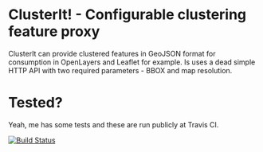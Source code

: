 ClusterIt! - Configurable clustering feature proxy
==================================================

ClusterIt can provide clustered features in GeoJSON format for consumption
in OpenLayers and Leaflet for example. Is uses a dead simple HTTP API with
two required parameters - BBOX and map resolution.

Tested?
=======
Yeah, me has some tests and these are run publicly at Travis CI.

[![Build Status](https://travis-ci.org/arsgeografica/clusterit.png?branch=master)](https://travis-ci.org/arsgeografica/clusterit)
